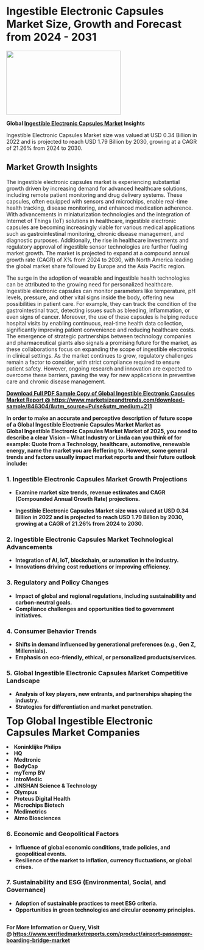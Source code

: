 <H1>Ingestible Electronic Capsules Market Size, Growth and Forecast from 2024 - 2031</H1><img class="aligncenter size-medium wp-image-584254" src="https://thirdeyenews.in/wp-content/uploads/2024/09/Global-Market-Research-300x168.jpeg" alt="" width="300" height="168" /><p><strong>Global&nbsp;<a href="https://www.marketsizeandtrends.com/download-sample/846304/&amp;utm_source=Pulse&amp;utm_medium=211">Ingestible Electronic Capsules Market</a> Insights</strong></p><p>Ingestible Electronic Capsules Market size was valued at USD 0.34 Billion in 2022 and is projected to reach USD 1.79 Billion by 2030, growing at a CAGR of 21.26% from 2024 to 2030.</p><p><h2>Market Growth Insights</h2> <p>The ingestible electronic capsules market is experiencing substantial growth driven by increasing demand for advanced healthcare solutions, including remote patient monitoring and drug delivery systems. These capsules, often equipped with sensors and microchips, enable real-time health tracking, disease monitoring, and enhanced medication adherence. With advancements in miniaturization technologies and the integration of Internet of Things (IoT) solutions in healthcare, ingestible electronic capsules are becoming increasingly viable for various medical applications such as gastrointestinal monitoring, chronic disease management, and diagnostic purposes. Additionally, the rise in healthcare investments and regulatory approval of ingestible sensor technologies are further fueling market growth. The market is projected to expand at a compound annual growth rate (CAGR) of X% from 2024 to 2030, with North America leading the global market share followed by Europe and the Asia Pacific region.</p> <p><strong><a href="#"></a></strong></p> <p>The surge in the adoption of wearable and ingestible health technologies can be attributed to the growing need for personalized healthcare. Ingestible electronic capsules can monitor parameters like temperature, pH levels, pressure, and other vital signs inside the body, offering new possibilities in patient care. For example, they can track the condition of the gastrointestinal tract, detecting issues such as bleeding, inflammation, or even signs of cancer. Moreover, the use of these capsules is helping reduce hospital visits by enabling continuous, real-time health data collection, significantly improving patient convenience and reducing healthcare costs. The emergence of strategic partnerships between technology companies and pharmaceutical giants also signals a promising future for the market, as these collaborations focus on expanding the scope of ingestible electronics in clinical settings. As the market continues to grow, regulatory challenges remain a factor to consider, with strict compliance required to ensure patient safety. However, ongoing research and innovation are expected to overcome these barriers, paving the way for new applications in preventive care and chronic disease management. <p><strong><a href="#"></p><p><span class=""><strong>Download Full PDF Sample Copy of Global Ingestible Electronic Capsules Market Report</strong> @ <a href="https://www.marketsizeandtrends.com/download-sample/846304/&amp;utm_source=Pulse&amp;utm_medium=211" target="_blank">https://www.marketsizeandtrends.com/download-sample/846304/&amp;utm_source=Pulse&amp;utm_medium=211</a></span></p><p>In order to make an accurate and perceptive description of future scope of a Global&nbsp;Ingestible Electronic Capsules Market Market as Global&nbsp;Ingestible Electronic Capsules Market Market of 2025, you need to describe a clear Vision &ndash; What Industry or Linda can you think of for example: Quote from a Technology, healthcare, automotive, renewable energy, name the market you are Reffering to. However, some general trends and factors usually impact market reports and their future outlook include:</p><h3>1.&nbsp;<strong>Ingestible Electronic Capsules Market Growth Projections</strong></h3><ul><li>Examine market size trends, revenue estimates and CAGR (Compounded Annual Growth Rate) projections.</li><li><p>Ingestible Electronic Capsules Market size was valued at USD 0.34 Billion in 2022 and is projected to reach USD 1.79 Billion by 2030, growing at a CAGR of 21.26% from 2024 to 2030.</p></li></ul><h3>2.&nbsp;<strong>Ingestible Electronic Capsules Market Technological Advancements</strong></h3><ul><li>Integration of AI, IoT, blockchain, or automation in the industry.</li><li>Innovations driving cost reductions or improving efficiency.</li></ul><h3>3.&nbsp;<strong>Regulatory and Policy Changes</strong></h3><ul><li>Impact of global and regional regulations, including sustainability and carbon-neutral goals.</li><li>Compliance challenges and opportunities tied to government initiatives.</li></ul><h3>4.&nbsp;<strong>Consumer Behavior Trends</strong></h3><ul><li>Shifts in demand influenced by generational preferences (e.g., Gen Z, Millennials).</li><li>Emphasis on eco-friendly, ethical, or personalized products/services.</li></ul><h3>5.&nbsp;<strong>Global Ingestible Electronic Capsules Market Competitive Landscape</strong></h3><ul><li>Analysis of key players, new entrants, and partnerships shaping the industry.</li><li>Strategies for differentiation and market penetration.</li></ul><p data-pm-slice="1 1 []"><span style="color: inherit; font-family: inherit; font-size: 25px;">Top Global Ingestible Electronic Capsules Market Companies</span></p><div class="" data-test-id=""><p><li>Koninklijke Philips</li><li> HQ</li><li> Medtronic</li><li> BodyCap</li><li> myTemp BV</li><li> IntroMedic</li><li> JINSHAN Science & Technology</li><li> Olympus</li><li> Proteus Digital Health</li><li> Microchips Biotech</li><li> Medimetrics</li><li> Atmo Biosciences</li></p></div><h3>6.&nbsp;<strong>Economic and Geopolitical Factors</strong></h3><ul><li>Influence of global economic conditions, trade policies, and geopolitical events.</li><li>Resilience of the market to inflation, currency fluctuations, or global crises.</li></ul><h3>7.&nbsp;<strong>Sustainability and ESG (Environmental, Social, and Governance)</strong></h3><ul><li>Adoption of sustainable practices to meet ESG criteria.</li><li>Opportunities in green technologies and circular economy principles.</li></ul><h2><strong style="font-size: 14px;">For More Information or Query, Visit @&nbsp;</strong><a style="background-color: #ffffff; font-size: 14px;" href="https://www.marketsizeandtrends.com/report/ingestible-electronic-capsules-market/" target="_blank">https://www.verifiedmarketreports.com/product/airport-passenger-boarding-bridge-market</a></h2>
